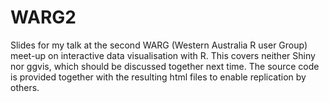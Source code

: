 # WARG2

Slides for my talk at the second WARG (Western Australia R user Group) meet-up on interactive data visualisation with R. This 
covers neither Shiny nor ggvis, which should be discussed together next time. The source code is provided together with the 
resulting html files to enable replication by others.
